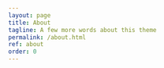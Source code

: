 ```yaml
---
layout: page
title: About
tagline: A few more words about this theme
permalink: /about.html
ref: about
order: 0
---
```


